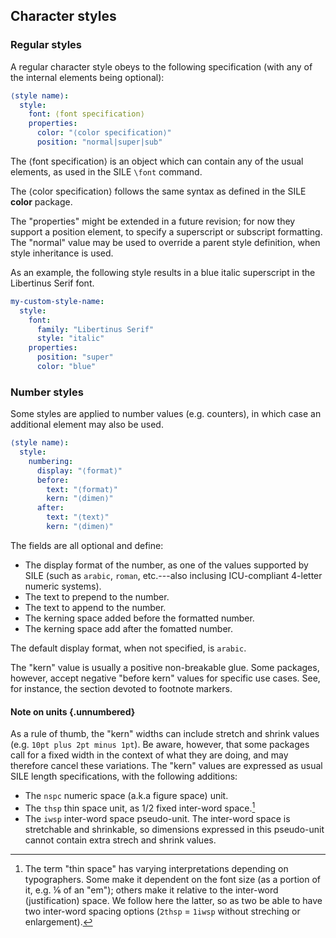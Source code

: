 ## Character styles

### Regular styles

A regular character style obeys to the following specification
(with any of the internal elements being optional):

```yaml
⟨style name⟩:
  style:
    font: ⟨font specification⟩
    properties:
      color: "⟨color specification⟩"
      position: "normal|super|sub"
```

The ⟨font specification⟩ is an object which can contain any of the usual elements, as
used in the SILE `\font` command.

The ⟨color specification⟩ follows the same syntax as defined in the SILE **color** package.

The "properties" might be extended in a future revision; for now they support a position
element, to specify a superscript or subscript formatting. The "normal" value may be used
to override a parent style definition, when style inheritance is used.

As an example, the following style results in a blue italic superscript in the Libertinus
Serif font.

```yaml
my-custom-style-name:
  style:
    font:
      family: "Libertinus Serif"
      style: "italic"
    properties:
      position: "super"
      color: "blue"
```

### Number styles

Some styles are applied to number values (e.g. counters), in which case
an additional element may also be used.

```yaml
⟨style name⟩:
  style:
    numbering:
      display: "⟨format⟩"
      before:
        text: "⟨format⟩"
        kern: "⟨dimen⟩"
      after:
        text: "⟨text⟩"
        kern: "⟨dimen⟩"
```

The fields are all optional and define:

 - The display format of the number, as one of the values supported by SILE
   (such as `arabic`, `roman`, etc.---also inclusing ICU-compliant 4-letter
   numeric systems).
 - The text to prepend to the number.
 - The text to append to the number.
 - The kerning space added before the formatted number.
 - The kerning space add after the fomatted number.

The default display format, when not specified, is `arabic`.

The "kern" value is usually a positive non-breakable glue.
Some packages, however, accept negative "before kern" values for specific
use cases.
See, for instance, the section devoted to footnote markers.

#### Note on units {.unnumbered}

As a rule of thumb, the "kern" widths can include stretch and shrink
values (e.g. `10pt plus 2pt minus 1pt`). Be aware, however, that
some packages call for a fixed width in the context of what they
are doing, and may therefore cancel these variations.
The "kern" values are expressed as usual SILE length specifications,
with the following additions:

 - The `nspc` numeric space (a.k.a figure space) unit.
 - The `thsp` thin space unit, as 1/2 fixed inter-word space.[^character-thsp]
 - The `iwsp` inter-word space pseudo-unit.
   The inter-word space is stretchable and shrinkable, so dimensions expressed
   in this pseudo-unit cannot contain extra strech and shrink values.

[^character-thsp]: The term "thin space" has varying interpretations
depending on typographers. Some make it dependent on the font size (as a
portion of it, e.g. ⅙ of an "em"); others make it relative to the
inter-word (justification) space. We follow here the latter, so as two
be able to have two inter-word spacing options (`2thsp` = `1iwsp` without
streching or enlargement).


